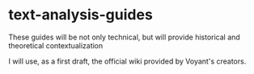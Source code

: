 # text-analysis-guides
These guides will be not only technical, but will provide historical and theoretical contextualization

I will use, as a first draft, the official wiki provided by Voyant's creators.
